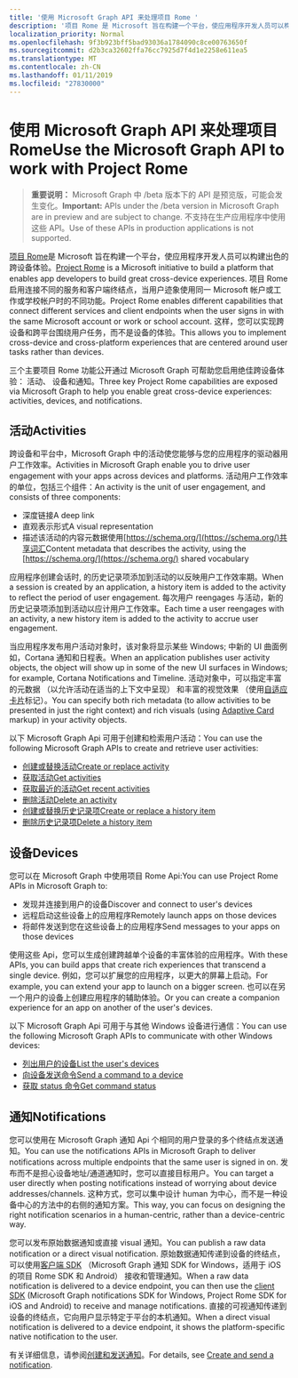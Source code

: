 ```yaml
---
title: '使用 Microsoft Graph API 来处理项目 Rome '
description: '项目 Rome 是 Microsoft 旨在构建一个平台，使应用程序开发人员可以构建出色的跨设备体验。 项目 Rome 启用连接不同的服务和客户端终结点，当用户迹象使用同一 Microsoft 帐户或工作或学校帐户时的不同功能。 这样，您可以实现跨设备和跨平台围绕用户任务，而不是设备的体验。 '
localization_priority: Normal
ms.openlocfilehash: 9f3b923bff5bad93036a1784090c8ce00763650f
ms.sourcegitcommit: d2b3ca32602ffa76cc7925d7f4d1e2258e611ea5
ms.translationtype: MT
ms.contentlocale: zh-CN
ms.lasthandoff: 01/11/2019
ms.locfileid: "27830000"
---
```

# <a name="use-the-microsoft-graph-api-to-work-with-project-rome"></a><span data-ttu-id="90038-105">使用 Microsoft Graph API 来处理项目 Rome</span><span class="sxs-lookup"><span data-stu-id="90038-105">Use the Microsoft Graph API to work with Project Rome</span></span> 

> <span data-ttu-id="90038-106">**重要说明：** Microsoft Graph 中 /beta 版本下的 API 是预览版，可能会发生变化。</span><span class="sxs-lookup"><span data-stu-id="90038-106">**Important:** APIs under the /beta version in Microsoft Graph are in preview and are subject to change.</span></span> <span data-ttu-id="90038-107">不支持在生产应用程序中使用这些 API。</span><span class="sxs-lookup"><span data-stu-id="90038-107">Use of these APIs in production applications is not supported.</span></span>

<span data-ttu-id="90038-108">[项目 Rome](https://developer.microsoft.com/en-us/windows/project-rome)是 Microsoft 旨在构建一个平台，使应用程序开发人员可以构建出色的跨设备体验。</span><span class="sxs-lookup"><span data-stu-id="90038-108">[Project Rome](https://developer.microsoft.com/en-us/windows/project-rome) is a Microsoft initiative to build a platform that enables app developers to build great cross-device experiences.</span></span> <span data-ttu-id="90038-109">项目 Rome 启用连接不同的服务和客户端终结点，当用户迹象使用同一 Microsoft 帐户或工作或学校帐户时的不同功能。</span><span class="sxs-lookup"><span data-stu-id="90038-109">Project Rome enables different capabilities that connect different services and client endpoints when the user signs in with the same Microsoft account or work or school account.</span></span> <span data-ttu-id="90038-110">这样，您可以实现跨设备和跨平台围绕用户任务，而不是设备的体验。</span><span class="sxs-lookup"><span data-stu-id="90038-110">This allows you to implement cross-device and cross-platform experiences that are centered around user tasks rather than devices.</span></span> 

<span data-ttu-id="90038-111">三个主要项目 Rome 功能公开通过 Microsoft Graph 可帮助您启用绝佳跨设备体验： 活动、 设备和通知。</span><span class="sxs-lookup"><span data-stu-id="90038-111">Three key Project Rome capabilities are exposed via Microsoft Graph to help you enable great cross-device experiences: activities, devices, and notifications.</span></span> 

## <a name="activities"></a><span data-ttu-id="90038-112">活动</span><span class="sxs-lookup"><span data-stu-id="90038-112">Activities</span></span>

<span data-ttu-id="90038-113">跨设备和平台中，Microsoft Graph 中的活动使您能够与您的应用程序的驱动器用户工作效率。</span><span class="sxs-lookup"><span data-stu-id="90038-113">Activities in Microsoft Graph enable you to drive user engagement with your apps across devices and platforms.</span></span> <span data-ttu-id="90038-114">活动用户工作效率的单位，包括三个组件：</span><span class="sxs-lookup"><span data-stu-id="90038-114">An activity is the unit of user engagement, and consists of three components:</span></span>

- <span data-ttu-id="90038-115">深度链接</span><span class="sxs-lookup"><span data-stu-id="90038-115">A deep link</span></span>
- <span data-ttu-id="90038-116">直观表示形式</span><span class="sxs-lookup"><span data-stu-id="90038-116">A visual representation</span></span>
- <span data-ttu-id="90038-117">描述该活动的内容元数据使用[https://schema.org/](https://schema.org/)共享词汇</span><span class="sxs-lookup"><span data-stu-id="90038-117">Content metadata that describes the activity, using the [https://schema.org/](https://schema.org/) shared vocabulary</span></span>

<span data-ttu-id="90038-118">应用程序创建会话时, 的历史记录项添加到活动的以反映用户工作效率期。</span><span class="sxs-lookup"><span data-stu-id="90038-118">When a session is created by an application, a history item is added to the activity to reflect the period of user engagement.</span></span> <span data-ttu-id="90038-119">每次用户 reengages 与活动，新的历史记录项添加到活动以应计用户工作效率。</span><span class="sxs-lookup"><span data-stu-id="90038-119">Each time a user reengages with an activity, a new history item is added to the activity to accrue user engagement.</span></span>

<span data-ttu-id="90038-120">当应用程序发布用户活动对象时，该对象将显示某些 Windows; 中新的 UI 曲面例如，Cortana 通知和日程表。</span><span class="sxs-lookup"><span data-stu-id="90038-120">When an application publishes user activity objects, the object will show up in some of the new UI surfaces in Windows; for example, Cortana Notifications and Timeline.</span></span> <span data-ttu-id="90038-121">活动对象中，可以指定丰富的元数据 （以允许活动在适当的上下文中呈现） 和丰富的视觉效果 （使用[自适应卡片](https://adaptivecards.io/)标记）。</span><span class="sxs-lookup"><span data-stu-id="90038-121">You can specify both rich metadata (to allow activities to be presented in just the right context) and rich visuals (using [Adaptive Card](https://adaptivecards.io/) markup) in your activity objects.</span></span>

<span data-ttu-id="90038-122">以下 Microsoft Graph Api 可用于创建和检索用户活动：</span><span class="sxs-lookup"><span data-stu-id="90038-122">You can use the following Microsoft Graph APIs to create and retrieve user activities:</span></span>

- [<span data-ttu-id="90038-123">创建或替换活动</span><span class="sxs-lookup"><span data-stu-id="90038-123">Create or replace activity</span></span>](../api/projectrome-put-activity.md)
- [<span data-ttu-id="90038-124">获取活动</span><span class="sxs-lookup"><span data-stu-id="90038-124">Get activities</span></span>](../api/projectrome-get-activities.md)
- [<span data-ttu-id="90038-125">获取最近的活动</span><span class="sxs-lookup"><span data-stu-id="90038-125">Get recent activities</span></span>](../api/projectrome-get-recent-activities.md)
- [<span data-ttu-id="90038-126">删除活动</span><span class="sxs-lookup"><span data-stu-id="90038-126">Delete an activity</span></span>](../api/projectrome-delete-activity.md)
- [<span data-ttu-id="90038-127">创建或替换历史记录项</span><span class="sxs-lookup"><span data-stu-id="90038-127">Create or replace a history item</span></span>](../api/projectrome-put-historyitem.md)
- [<span data-ttu-id="90038-128">删除历史记录项</span><span class="sxs-lookup"><span data-stu-id="90038-128">Delete a history item</span></span>](../api/projectrome-delete-historyitem.md)

## <a name="devices"></a><span data-ttu-id="90038-129">设备</span><span class="sxs-lookup"><span data-stu-id="90038-129">Devices</span></span>

<span data-ttu-id="90038-130">您可以在 Microsoft Graph 中使用项目 Rome Api:</span><span class="sxs-lookup"><span data-stu-id="90038-130">You can use Project Rome APIs in Microsoft Graph to:</span></span>

- <span data-ttu-id="90038-131">发现并连接到用户的设备</span><span class="sxs-lookup"><span data-stu-id="90038-131">Discover and connect to user's devices</span></span>
- <span data-ttu-id="90038-132">远程启动这些设备上的应用程序</span><span class="sxs-lookup"><span data-stu-id="90038-132">Remotely launch apps on those devices</span></span>
- <span data-ttu-id="90038-133">将邮件发送到您在这些设备上的应用程序</span><span class="sxs-lookup"><span data-stu-id="90038-133">Send messages to your apps on those devices</span></span>

<span data-ttu-id="90038-134">使用这些 Api，您可以生成创建跨越单个设备的丰富体验的应用程序。</span><span class="sxs-lookup"><span data-stu-id="90038-134">With these APIs, you can build apps that create rich experiences that transcend a single device.</span></span> <span data-ttu-id="90038-135">例如，您可以扩展您的应用程序，以更大的屏幕上启动。</span><span class="sxs-lookup"><span data-stu-id="90038-135">For example, you can extend your app to launch on a bigger screen.</span></span> <span data-ttu-id="90038-136">也可以在另一个用户的设备上创建应用程序的辅助体验。</span><span class="sxs-lookup"><span data-stu-id="90038-136">Or you can create a companion experience for an app on another of the user's devices.</span></span>

<span data-ttu-id="90038-137">以下 Microsoft Graph Api 可用于与其他 Windows 设备进行通信：</span><span class="sxs-lookup"><span data-stu-id="90038-137">You can use the following Microsoft Graph APIs to communicate with other Windows devices:</span></span>

- [<span data-ttu-id="90038-138">列出用户的设备</span><span class="sxs-lookup"><span data-stu-id="90038-138">List the user's devices</span></span>](../api/user-list-devices.md)
- [<span data-ttu-id="90038-139">向设备发送命令</span><span class="sxs-lookup"><span data-stu-id="90038-139">Send a command to a device</span></span>](../api/send-device-command.md)
- [<span data-ttu-id="90038-140">获取 status 命令</span><span class="sxs-lookup"><span data-stu-id="90038-140">Get command status</span></span>](../api/get-device-command-status.md)

## <a name="notifications"></a><span data-ttu-id="90038-141">通知</span><span class="sxs-lookup"><span data-stu-id="90038-141">Notifications</span></span>

<span data-ttu-id="90038-142">您可以使用在 Microsoft Graph 通知 Api 个相同的用户登录的多个终结点发送通知。</span><span class="sxs-lookup"><span data-stu-id="90038-142">You can use the notifications APIs in Microsoft Graph to deliver notifications across multiple endpoints that the same user is signed in on.</span></span> <span data-ttu-id="90038-143">发布而不是担心设备地址/通道通知时，您可以直接目标用户。</span><span class="sxs-lookup"><span data-stu-id="90038-143">You can target a user directly when posting notifications instead of worrying about device addresses/channels.</span></span> <span data-ttu-id="90038-144">这种方式，您可以集中设计 human 为中心，而不是一种设备中心的方法中的右侧的通知方案。</span><span class="sxs-lookup"><span data-stu-id="90038-144">This way, you can focus on designing the right notification scenarios in a human-centric, rather than a device-centric way.</span></span> 

<span data-ttu-id="90038-145">您可以发布原始数据通知或直接 visual 通知。</span><span class="sxs-lookup"><span data-stu-id="90038-145">You can publish a raw data notification or a direct visual notification.</span></span> <span data-ttu-id="90038-146">原始数据通知传递到设备的终结点，可以使用[客户端 SDK](https://github.com/Microsoft/project-rome) （Microsoft Graph 通知 SDK for Windows，适用于 iOS 的项目 Rome SDK 和 Android） 接收和管理通知。</span><span class="sxs-lookup"><span data-stu-id="90038-146">When a raw data notification is delivered to a device endpoint, you can then use the [client SDK](https://github.com/Microsoft/project-rome) (Microsoft Graph notifications SDK for Windows, Project Rome SDK for iOS and Android) to receive and manage notifications.</span></span> <span data-ttu-id="90038-147">直接的可视通知传递到设备的终结点，它向用户显示特定于平台的本机通知。</span><span class="sxs-lookup"><span data-stu-id="90038-147">When a direct visual notification is delivered to a device endpoint, it shows the platform-specific native notification to the user.</span></span> 

<span data-ttu-id="90038-148">有关详细信息，请参阅[创建和发送通知](../api/projectrome-notification-post.md)。</span><span class="sxs-lookup"><span data-stu-id="90038-148">For details, see [Create and send a notification](../api/projectrome-notification-post.md).</span></span>

